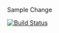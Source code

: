Sample Change

[![Build Status](https://dev.azure.com/NormanAndSonsCalc/NormanCalculator/_apis/build/status/NormanCalculatorGit?branchName=master)](https://dev.azure.com/NormanAndSonsCalc/NormanCalculator/_build/latest?definitionId=7&branchName=master)
